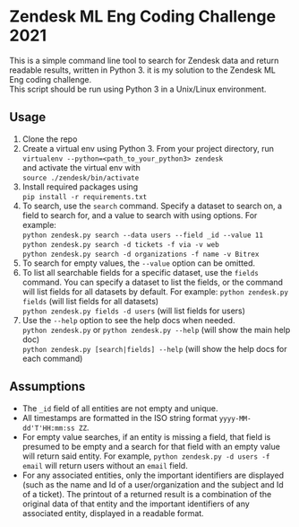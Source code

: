 # Zendesk ML Eng Coding Challenge 2021  
This is a simple command line tool to search for Zendesk data and return readable results, written in Python 3. it is my solution to the Zendesk ML Eng coding challenge.  
This script should be run using Python 3 in a Unix/Linux environment.
## Usage
1. Clone the repo  
2. Create a virtual env using Python 3. From your project directory, run  
`virtualenv --python=<path_to_your_python3> zendesk`  
   and activate the virtual env with  
   `source ./zendesk/bin/activate`
3. Install required packages using  
`pip install -r requirements.txt`
4. To search, use the `search` command. Specify a dataset to search on, a field to search for, and a value to search with using options. For example:  
`python zendesk.py search --data users --field _id --value 11`  
`python zendesk.py search -d tickets -f via -v web`   
`python zendesk.py search -d organizations -f name -v Bitrex`   
5. To search for empty values, the `--value` option can be omitted.
6. To list all searchable fields for a specific dataset, use the `fields` command. You can specify a dataset to list the fields, or the command will list fields for all datasets by default. For example:
`python zendesk.py fields` (will list fields for all datasets)  
`python zendesk.py fields -d users` (will list fields for users)  
7. Use the `--help` option to see the help docs when needed.  
`python zendesk.py` or `python zendesk.py --help` (will show the main help doc)  
`python zendesk.py [search|fields] --help` (will show the help docs for each command)   
   
## Assumptions  
- The `_id` field of all entities are not empty and unique.
- All timestamps are formatted in the ISO string format `yyyy-MM-dd'T'HH:mm:ss ZZ`. 
- For empty value searches, if an entity is missing a field, that field is presumed to be empty and a search for that field with an empty value will return said entity. For example, `python zendesk.py -d users -f email` will return users without an `email` field.
- For any associated entities, only the important identifiers are displayed (such as the name and Id of a user/organization and the subject and Id of a ticket). The printout of a returned result is a combination of the original data of that entity and the important identifiers of any associated entity, displayed in a readable format.

